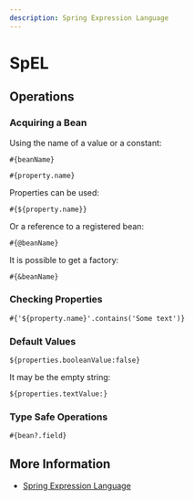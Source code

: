 ```yaml
---
description: Spring Expression Language
---
```


# SpEL

## Operations

### Acquiring a Bean

Using the name of a value or a constant:

```text
#{beanName}
```

```text
#{property.name}
```

Properties can be used:

```text
#{${property.name}}
```

Or a reference to a registered bean:

```text
#{@beanName}
```

It is possible to get a factory:

```text
#{&beanName}
```

### Checking Properties

```text
#{'${property.name}'.contains('Some text')}
```

### Default Values

```text
${properties.booleanValue:false}
```

It may be the empty string:

```text
${properties.textValue:}
```

### Type Safe Operations

```text
#{bean?.field}
```

## More Information

* [Spring Expression Language](https://docs.spring.io/spring/docs/current/spring-framework-reference/core.html#expressions)

